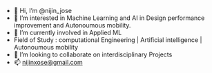 - 👋 Hi, I’m @nijin_jose
- 👀 I’m interested in Machine Learning and AI  in Design performance improvement and Autonoumous mobility.
- 🌱 I’m currently involved in  Applied ML 
- Field of Study : computational Engineering | Artificial  intelligence | Autonoumous mobility
- 💞️ I’m looking to collaborate on interdisciplinary Projects
- 📫 nijinxose@gmail.com

<!---
nijinjose/nijinjose is a ✨ special ✨ repository because its `README.md` (this file) appears on your GitHub profile.
You can click the Preview link to take a look at your changes.
--->
